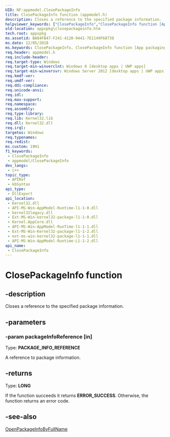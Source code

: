 ```yaml
---
UID: NF:appmodel.ClosePackageInfo
title: ClosePackageInfo function (appmodel.h)
description: Closes a reference to the specified package information.
helpviewer_keywords: ["ClosePackageInfo","ClosePackageInfo function [App packaging and management]","appmodel/ClosePackageInfo","appxpkg.closepackageinfo"]
old-location: appxpkg\closepackageinfo.htm
tech.root: appxpkg
ms.assetid: BA84FB47-F241-4120-9441-7E1149F68738
ms.date: 12/05/2018
ms.keywords: ClosePackageInfo, ClosePackageInfo function [App packaging and management], appmodel/ClosePackageInfo, appxpkg.closepackageinfo
req.header: appmodel.h
req.include-header: 
req.target-type: Windows
req.target-min-winverclnt: Windows 8 [desktop apps | UWP apps]
req.target-min-winversvr: Windows Server 2012 [desktop apps | UWP apps]
req.kmdf-ver: 
req.umdf-ver: 
req.ddi-compliance: 
req.unicode-ansi: 
req.idl: 
req.max-support: 
req.namespace: 
req.assembly: 
req.type-library: 
req.lib: Kernel32.lib
req.dll: Kernel32.dll
req.irql: 
targetos: Windows
req.typenames: 
req.redist: 
ms.custom: 19H1
f1_keywords:
 - ClosePackageInfo
 - appmodel/ClosePackageInfo
dev_langs:
 - c++
topic_type:
 - APIRef
 - kbSyntax
api_type:
 - DllExport
api_location:
 - Kernel32.dll
 - API-MS-Win-AppModel-Runtime-l1-1-0.dll
 - kernel32legacy.dll
 - Ext-MS-Win-kernel32-package-l1-1-0.dll
 - Kernel.AppCore.dll
 - API-MS-Win-AppModel-RunTime-l1-1-1.dll
 - Ext-MS-Win-Kernel32-package-l1-1-2.dll
 - ext-ms-win-kernel32-package-l1-1-1.dll
 - API-MS-Win-AppModel-Runtime-L1-1-2.dll
api_name:
 - ClosePackageInfo
---
```


# ClosePackageInfo function


## -description

Closes a reference to the specified package information.

## -parameters

### -param packageInfoReference [in]

Type: <b>PACKAGE_INFO_REFERENCE</b>

A reference to package information.

## -returns

Type: <b>LONG</b>

If the function succeeds it returns <b>ERROR_SUCCESS</b>. Otherwise, the function returns an error code.

## -see-also

<a href="/windows/desktop/api/appmodel/nf-appmodel-openpackageinfobyfullname">OpenPackageInfoByFullName</a>